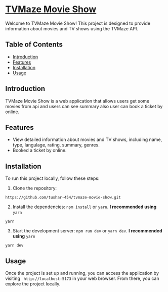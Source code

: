 # [TVMaze Movie Show](https://tvmaze-movie-show-online-ticket.netlify.app/)

Welcome to TVMaze Movie Show! This project is designed to provide information about movies and TV shows using the TVMaze API.

## Table of Contents

- [Introduction](#introduction)
- [Features](#features)
- [Installation](#installation)
- [Usage](#usage)

## Introduction

TVMaze Movie Show is a web application that allows users get some movies from api and users can see summary also user can book a ticket by online.

## Features

- View detailed information about movies and TV shows, including name, type, langulage, rating, summary, genres.
- Booked a ticket by online.

## Installation

To run this project locally, follow these steps:

1. Clone the repository:

```
https://github.com/tushar-454/tvmaze-movie-show.git
```

2. Install the dependencies: `npm install` or `yarn`. **I recommended using** `yarn`

```
yarn
```

3. Start the development server: `npm run dev` or `yarn dev`. **I recommended using** `yarn`

```
yarn dev
```

## Usage

Once the project is set up and running, you can access the application by visiting ` http://localhost:5173` in your web browser. From there, you can explore the project locally.
